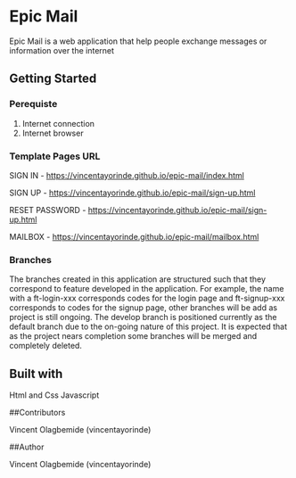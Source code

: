 # Epic Mail
Epic Mail is a web application that help people exchange messages or information over the internet

## Getting Started
### Perequiste
1. Internet connection
2. Internet browser

### Template Pages URL
SIGN IN - https://vincentayorinde.github.io/epic-mail/index.html

SIGN UP - https://vincentayorinde.github.io/epic-mail/sign-up.html

RESET PASSWORD - https://vincentayorinde.github.io/epic-mail/sign-up.html

MAILBOX - https://vincentayorinde.github.io/epic-mail/mailbox.html




### Branches
The branches created in this application are structured such that they correspond to feature developed in the application. For example, the  name with a ft-login-xxx corresponds codes for the login page and ft-signup-xxx corresponds to codes for the signup page, other branches will be add as project is still ongoing.
 The develop branch is positioned currently as the default branch due to the on-going nature of this project. It is expected that as the project nears completion some branches will be merged and completely deleted.

## Built with
Html and Css
Javascript

##Contributors

Vincent Olagbemide (vincentayorinde)

##Author

Vincent Olagbemide (vincentayorinde)